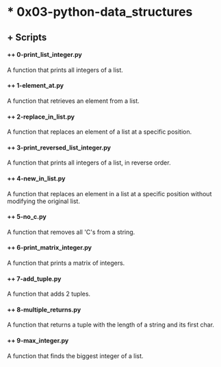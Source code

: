 # * 0x03-python-data_structures

## + Scripts

#### ++ 0-print_list_integer.py
A function that prints all integers of a list.
#### ++ 1-element_at.py
A function that retrieves an element from a list.
#### ++ 2-replace_in_list.py
A function that replaces an element of a list at a specific position.
#### ++ 3-print_reversed_list_integer.py
A function that prints all integers of a list, in reverse order.
#### ++ 4-new_in_list.py
A function that replaces an element in a list at a specific position without modifying the original list.
#### ++ 5-no_c.py
A function that removes all 'C's from a string.
#### ++ 6-print_matrix_integer.py
A function that prints a matrix of integers.
#### ++ 7-add_tuple.py
A function that adds 2 tuples.
#### ++ 8-multiple_returns.py
A function that returns a tuple with the length of a string and its first char.
#### ++  9-max_integer.py
A function that finds the biggest integer of a list.
